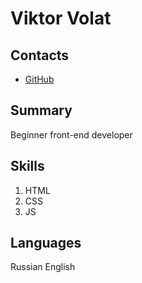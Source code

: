 # Viktor Volat

## Contacts
- [GitHub](https://github.com/ViktorVolat/)

## Summary
Beginner front-end developer

## Skills
1. HTML
2. CSS
3. JS

## Languages
Russian
English
